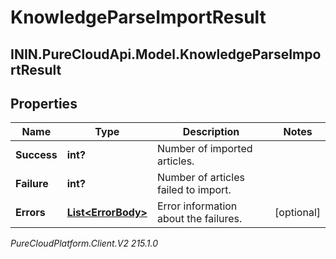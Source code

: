 # KnowledgeParseImportResult

## ININ.PureCloudApi.Model.KnowledgeParseImportResult

## Properties

|Name | Type | Description | Notes|
|------------ | ------------- | ------------- | -------------|
| **Success** | **int?** | Number of imported articles. | |
| **Failure** | **int?** | Number of articles failed to import. | |
| **Errors** | [**List&lt;ErrorBody&gt;**](ErrorBody) | Error information about the failures. | [optional] |



_PureCloudPlatform.Client.V2 215.1.0_
